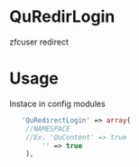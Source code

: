 QuRedirLogin
============

zfcuser redirect


Usage
=====

Instace in config modules

```php
   'QuRedirectLogin' => array(
	//NAMESPACE
	//Ex. 'QuContent' => true
        '' => true
    ),
```
